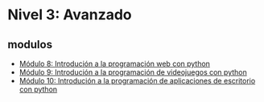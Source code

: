 

# Nivel 3: Avanzado


## modulos
* [Módulo 8: Introdución a la programación web con python]()
* [Módulo 9: Introdución a la programación de videojuegos con python]()
* [Módulo 10: Introdución a la programación de aplicaciones de escritorio con python]()
